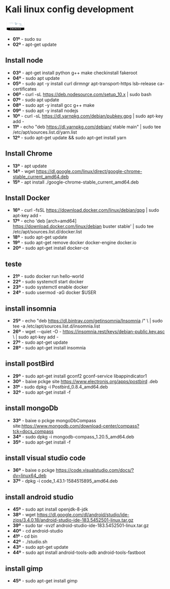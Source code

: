 # Kali linux config development
<img src="logo.png"
     alt="Markdown Monster icon"
     style="height: 32px;width:64px; margin-right: 10px;" />
- **01º** - sudo su
- **02º** - apt-get update 
## Install node 
- **03º** - apt-get install python g++ make checkinstall fakeroot 
- **04º** - sudo apt update 
- **05º** - sudo apt -y install curl dirmngr apt-transport-https lsb-release ca-certificates 
- **06º** - curl -sL https://deb.nodesource.com/setup_10.x | sudo bash 
- **07º** - sudo apt update 
- **08º** - sudo apt -y install gcc g++ make 
- **09º** - sudo apt -y install nodejs 
- **10º** - curl -sL https://dl.yarnpkg.com/debian/pubkey.gpg | sudo apt-key add - 
- **11º** - echo "deb https://dl.yarnpkg.com/debian/ stable main" | sudo tee /etc/apt/sources.list.d/yarn.list 
- **12º** - sudo apt-get update && sudo apt-get install yarn 
## Install Chrome 
- **13º** - apt update 
- **14º** - wget https://dl.google.com/linux/direct/google-chrome-stable_current_amd64.deb 
- **15º** - apt install ./google-chrome-stable_current_amd64.deb 
## Install Docker 
- **16º** - curl -fsSL https://download.docker.com/linux/debian/gpg | sudo apt-key add - 
- **17º** - echo 'deb [arch=amd64] https://download.docker.com/linux/debian buster stable' | sudo tee /etc/apt/sources.list.d/docker.list 
- **18º** - sudo apt-get update 
- **19º** - sudo apt-get remove docker docker-engine docker.io 
- **20º** - sudo apt-get install docker-ce 
## teste 
- **21º** - sudo docker run hello-world 
- **22º** - sudo systemctl start docker 
- **23º** - sudo systemctl enable docker 
- **24º** - sudo usermod -aG docker $USER 
## install insomnia 
- **25º** - echo "deb https://dl.bintray.com/getinsomnia/Insomnia /" \ | sudo tee -a /etc/apt/sources.list.d/insomnia.list 
- **26º** - wget --quiet -O - https://insomnia.rest/keys/debian-public.key.asc \ | sudo apt-key add - 
- **27º** - sudo apt-get update 
- **28º** - sudo apt-get install insomnia 
## install postBird 
- **29º** - sudo apt-get install gconf2 gconf-service libappindicator1 
- **30º** - baixe pckge site https://www.electronjs.org/apps/postbird .deb 
- **31º** - sudo dpkg -i Postbird_0.8.4_amd64.deb 
- **32º** - sudo apt-get install -f 
## install mongoDb 
- **33º** - baixe o pckge mongoDbCompass site:https://www.mongodb.com/download-center/compass?tck=docs_compass 
- **34º** - sudo dpkg -i mongodb-compass_1.20.5_amd64.deb 
- **35º** - sudo apt-get install -f 
## install visual studio code 
- **36º** - baixe o pckge https://code.visualstudio.com/docs/?dv=linux64_deb 
- **37º** - dpkg -i code_1.43.1-1584515895_amd64.deb
## install android studio
- **45º** - sudo apt install openjdk-8-jdk
- **38º** - wget https://dl.google.com/dl/android/studio/ide-zips/3.4.0.18/android-studio-ide-183.5452501-linux.tar.gz
- **39º** - sudo tar -xvzf android-studio-ide-183.5452501-linux.tar.gz
- **40º** - cd android-studio
- **41º** - cd bin
- **42º** - ./studio.sh
- **43º** - sudo apt-get update
- **44º** - sudo apt install android-tools-adb android-tools-fastboot
## install gimp
- **45º** - sudo apt-get install gimp
